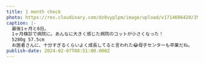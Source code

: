 ```yaml
---
title: 1 month check
photo: https://res.cloudinary.com/dz8vyplpm/image/upload/v1714606420/IMG_8766_wphbpq.jpg
caption: |-
  最後1ヶ月と6日。
  1ヶ月検診で病院に。あんなに大きく感じた病院のコットが小さくなった！
  5280g 57.5cm
  お医者さんに、十分すぎるくらいよく成長してると言われた😂母子センターも卒業だね。
publish-date: 2024-02-07T08:51:00.000Z
---
```

